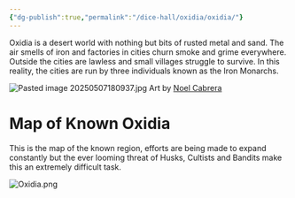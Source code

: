 ```yaml
---
{"dg-publish":true,"permalink":"/dice-hall/oxidia/oxidia/"}
---
```


Oxidia is a desert world with nothing but bits of rusted metal and sand. The air smells of iron and factories in cities churn smoke and grime everywhere. Outside the cities are lawless and small villages struggle to survive. In this reality, the cities are run by three individuals known as the Iron Monarchs.

![Pasted image 20250507180937.jpg](/img/user/Dice%20Hall/Assets/Pasted%20image%2020250507180937.jpg)
Art by [Noel Cabrera](https://x.com/NoelOfficial89)
# Map of Known Oxidia

This is the map of the known region, efforts are being made to expand constantly but the ever looming threat of Husks, Cultists and Bandits make this an extremely difficult task.

![Oxidia.png](/img/user/Dice%20Hall/Assets/Oxidia.png)

